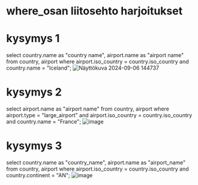 # where_osan liitosehto harjoitukset

# kysymys 1
select country.name as "country name", airport.name as "airport name"
from country, airport
where airport.iso_country = country.iso_country
and country.name = "Iceland";
![Näyttökuva 2024-09-06 144737](https://github.com/user-attachments/assets/9edcd437-cd0c-42e6-987d-9708443c7f96)

# kysymys 2
select airport.name as "airport name"
from country, airport
where airport.type = "large_airport"
and airport.iso_country = country.iso_country
and country.name = "France";
![image](https://github.com/user-attachments/assets/53ac8d9c-6dca-4890-914c-d4f001e3cfd4)

# kysymys 3
select country.name as "country_name", airport.name as "airport_name"
from country, airport
where airport.iso_country = country.iso_country
and country.continent = "AN";
![image](https://github.com/user-attachments/assets/e0a069ae-6ad6-4a40-b3a1-0390714c21c8)
